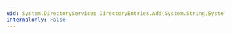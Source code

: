 ```yaml
---
uid: System.DirectoryServices.DirectoryEntries.Add(System.String,System.String)
internalonly: False
---
```

